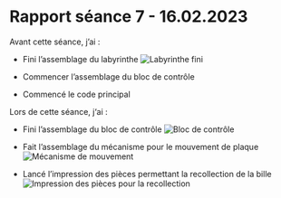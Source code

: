# Rapport séance 7 - 16.02.2023

Avant cette séance, j’ai :
-	Fini l’assemblage du labyrinthe 
![Labyrinthe fini]()
-	Commencer l’assemblage du bloc de contrôle


-	Commencé le code principal


Lors de cette séance, j‘ai :
-	Fini l’assemblage du bloc de contrôle 
![Bloc de contrôle]()

-	Fait l’assemblage du mécanisme pour le mouvement de plaque
![Mécanisme de mouvement]()

-	Lancé l’impression des pièces permettant la recollection de la bille
![Impression des pièces pour la recollection]()
